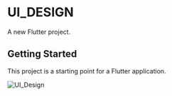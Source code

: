 # UI_DESIGN

A new Flutter project.

## Getting Started

This project is a starting point for a Flutter application.

![UI_Design](https://i.makeagif.com/media/10-12-2021/74j2Jf.gif)

